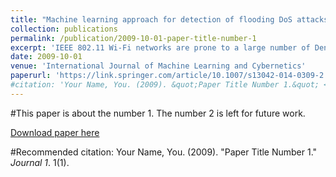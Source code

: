 ```yaml
---
title: "Machine learning approach for detection of flooding DoS attacks in 802.11 networks and attacker localization"
collection: publications
permalink: /publication/2009-10-01-paper-title-number-1
excerpt: 'IEEE 802.11 Wi-Fi networks are prone to a large number of Denial of Service (DoS) attacks due to vulnerabilities at the media access control (MAC) layer of 802.11 protocol. In this work, we focus on the flooding DoS attacks in Wi-Fi networks. In flooding DoS attacks, a large number of legitimate looking spoofed requests are transmitted to a victim access point (AP). The processing of large number of spoofed frames results in a huge load at the AP, resulting in a flooding DoS attack. Current methods to detect the flooding DoS use encryption, signal characteristics, protocol modification, upgradation to newer standards etc. which are often expensive to operate and maintain. In this paper, we propose a novel Machine Learning (ML) based intrusion detection system along with intrusion prevention system (IPS) that not only detects the flooding DoS attacks in Wi-Fi networks, but also helps the victim station (STA) in recovering swiftly from the attack. To the best of our knowledge, the usage of ML based techniques for detection of flooding DoS attacks in 802.11 networks has largely been unexplored. The ML based IDS detects the flooding DoS attacks with a high accuracy (precision) and detection rate (recall). After the attack is detected, the location of the attacker is ascertained using Angle of Arrival based localization algorithm and traffic coming from the attacker region is blocked which helps in mitigating the effect of flooding DoS attack.'
date: 2009-10-01
venue: 'International Journal of Machine Learning and Cybernetics'
paperurl: 'https://link.springer.com/article/10.1007/s13042-014-0309-2'
#citation: 'Your Name, You. (2009). &quot;Paper Title Number 1.&quot; <i>Journal 1</i>. 1(1).'
---
```

#This paper is about the number 1. The number 2 is left for future work.

[Download paper here](https://link.springer.com/article/10.1007/s13042-014-0309-2)

#Recommended citation: Your Name, You. (2009). "Paper Title Number 1." <i>Journal 1</i>. 1(1).
